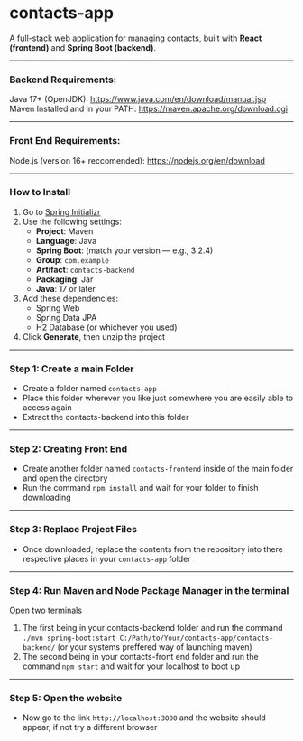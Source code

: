 # contacts-app
A full-stack web application for managing contacts, built with **React (frontend)** and **Spring Boot (backend)**.

---


### Backend Requirements:
Java 17+ (OpenJDK): https://www.java.com/en/download/manual.jsp<br>
Maven Installed and in your PATH: https://maven.apache.org/download.cgi<br>


---


### Front End Requirements:
Node.js (version 16+ reccomended): https://nodejs.org/en/download

---

### How to Install
1. Go to [Spring Initializr](https://start.spring.io/)
2. Use the following settings:
   - **Project**: Maven
   - **Language**: Java
   - **Spring Boot**: (match your version — e.g., 3.2.4)
   - **Group**: `com.example`
   - **Artifact**: `contacts-backend`
   - **Packaging**: Jar
   - **Java**: 17 or later
3. Add these dependencies:
   - Spring Web
   - Spring Data JPA
   - H2 Database (or whichever you used)
4. Click **Generate**, then unzip the project


---
### Step 1: Create a main Folder
   - Create a folder named `contacts-app`
   - Place this folder wherever you like just somewhere you are easily able to access again
   - Extract the contacts-backend into this folder

---
### Step 2: Creating Front End
   - Create another folder named `contacts-frontend` inside of the main folder and open the directory
   - Run the command `npm install` and wait for your folder to finish downloading

---

### Step 3: Replace Project Files
   - Once downloaded, replace the contents from the repository into there respective places in your `contacts-app` folder

---

### Step 4: Run Maven and Node Package Manager in the terminal
Open two terminals
   1. The first being in your contacts-backend folder and run the command `./mvn spring-boot:start C:/Path/to/Your/contacts-app/contacts-backend/` (or your systems preffered way of launching maven)
   2. The second being in your contacts-front end folder and run the command `npm start` and wait for your localhost to boot up

---

### Step 5: Open the website
   - Now go to the link `http://localhost:3000` and the website should appear, if not try a different browser

